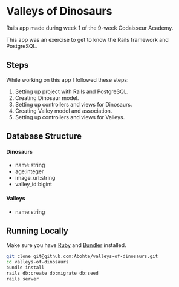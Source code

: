 # Valleys of Dinosaurs

Rails app made during week 1 of the 9-week Codaisseur Academy.

This app was an exercise to get to know the Rails framework and PostgreSQL.

## Steps

While working on this app I followed these steps:

1. Setting up project with Rails and PostgreSQL.
2. Creating Dinosaur model.
3. Setting up controllers and views for Dinosaurs.
4. Creating Valley model and association.
5. Setting up controllers and views for Valleys.

## Database Structure

#### Dinosaurs  
 * name:string
 * age:integer
 * image_url:string
 * valley_id:bigint

#### Valleys
  * name:string

## Running Locally

Make sure you have [Ruby](https://www.ruby-lang.org/en/) and [Bundler](http://bundler.io/) installed.

```bash
git clone git@github.com:Abohte/valleys-of-dinosaurs.git
cd valleys-of-dinosaurs
bundle install
rails db:create db:migrate db:seed
rails server
```
